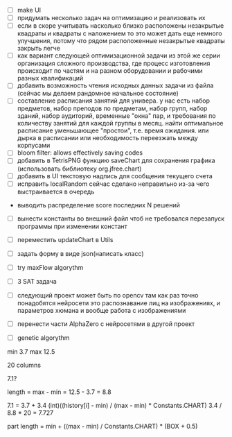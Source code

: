 - [ ] make UI
- [ ] придумать несколько задач на оптимизацию и реализовать их
- [ ] если в скоре учитывать насколько близко расположены незакрытые квадраты и квадраты с наложением то это может дать еще немного улучшения, потому что рядом расположенные незакрытые квадраты закрыть легче
- [ ] как вариант следующей оптимизационной задачи из этой же серии организация сложного производства, где процесс изготовления происходит по частям и на разном оборудовании и рабочими разных квалификаций
- [ ] добавить возможность чтения исходных данных задачи из файла (сейчас мы делаем рандомное начальное состояние)
- [ ] составление расписания занятий для универа. у нас есть набор предметов, набор преподов по предметам, набор групп, набор зданий, набор аудиторий, временные "окна" пар, и требования по количеству занятий для каждой группы в месяц. найти оптимальное расписание уменьшающее "простои", т.е. время ожидания. или дырка в расписании или необходимость переезжать между корпусами
- [ ] bloom filter: allows effectively saving codes
- [ ] добавить в TetrisPNG функцию saveChart для сохранения графика (использовать библиотеку org.jfree.chart)
- [ ] добавить в UI текстовую надпись для сообщения текущего счета
- [ ] исправить localRandom сейчас сделано неправильно из-за чего выстраивается в очередь
- выводить распределение score последних N решений
- [ ] вынести константы во внешний файл чтоб не требовался перезапуск программы при изменении констант
- [ ] переместить updateChart в Utils
- [ ] задать форму в виде json(написать класс)

- [ ] try maxFlow algorythm
- [ ] 3 SAT задача 
- [ ] следующий проект может быть по opencv там как раз точно понадобятся нейросети это распознавание лиц на изображениях, и параметров хюмана и вообще работа с изображениями
- [ ] перенести части AlphaZero с нейросетями в другой проект
- [ ] genetic algorythm

min 3.7
max 12.5

20 columns

7.1?

length = max - min = 12.5 - 3.7 = 8.8

7.1 = 3.7 + 3.4
(int)((history[i] - min) / (max - min) * Constants.CHART)
3.4 / 8.8 * 20 = 7.727

part length = min + ((max - min) / Constants.CHART) * (BOX + 0.5)
